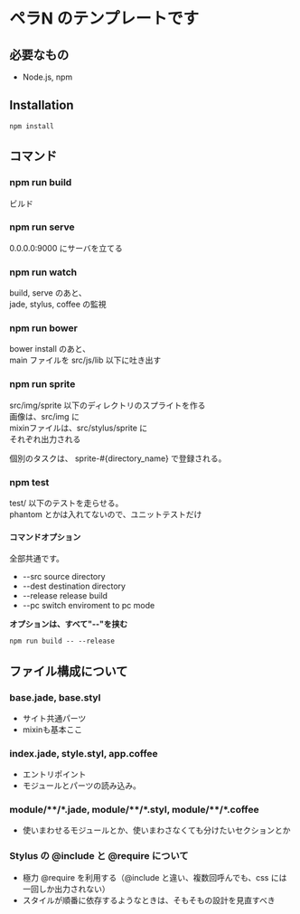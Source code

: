 # ペラN のテンプレートです

## 必要なもの
* Node.js, npm

## Installation

```
npm install
```

## コマンド

### npm run build

ビルド  

### npm run serve

0.0.0.0:9000 にサーバを立てる

### npm run watch

build, serve のあと、  
jade, stylus, coffee の監視

### npm run bower

bower install のあと、  
main ファイルを src/js/lib 以下に吐き出す

### npm run sprite

src/img/sprite 以下のディレクトリのスプライトを作る    
画像は、src/img に  
mixinファイルは、src/stylus/sprite に  
それぞれ出力される
    
個別のタスクは、 sprite-#{directory_name} で登録される。

### npm test

test/ 以下のテストを走らせる。  
phantom とかは入れてないので、ユニットテストだけ

#### コマンドオプション

全部共通です。

* --src source directory
* --dest destination directory
* --release release build
* --pc switch enviroment to pc mode

**オプションは、すべて"--"を挟む**

```
npm run build -- --release
```

## ファイル構成について

### base.jade, base.styl

* サイト共通パーツ
* mixinも基本ここ

### index.jade, style.styl, app.coffee

* エントリポイント  
* モジュールとパーツの読み込み。

### module/\*\*/\*.jade, module/\*\*/\*.styl, module/\*\*/\*.coffee

* 使いまわせるモジュールとか、使いまわさなくても分けたいセクションとか

### Stylus の @include と @require について

* 極力 @require を利用する（@include と違い、複数回呼んでも、css には一回しか出力されない）
* スタイルが順番に依存するようなときは、そもそもの設計を見直すべき
